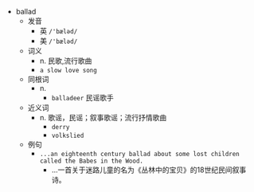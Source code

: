 - ballad
  - 发音
    - 英 `/'bæləd/`
    - 美 `/'bæləd/`
  - 词义
    - n. 民歌,流行歌曲
    - `a slow love song`
  - 同根词
    - n.
      - `balladeer` 民谣歌手
  - 近义词
    - n. 歌谣，民谣；叙事歌谣；流行抒情歌曲
      - `derry`
      - `volkslied`
  - 例句
    - `...an eighteenth century ballad about some lost children called the Babes in the Wood.`
      - …一首关于迷路儿童的名为《丛林中的宝贝》的18世纪民间叙事诗。

